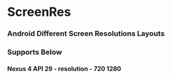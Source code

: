 # ScreenRes
### Android Different Screen Resolutions Layouts

### Supports Below 

#### Nexus 4 API 29 - resolution - 720 1280
